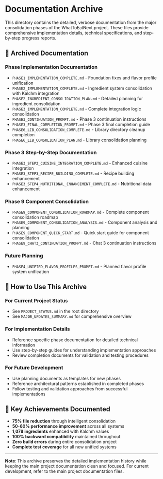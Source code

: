 # Documentation Archive

This directory contains the detailed, verbose documentation from the major
consolidation phases of the WhatToEatNext project. These files provide
comprehensive implementation details, technical specifications, and step-by-step
progress reports.

## 📁 **Archived Documentation**

### **Phase Implementation Documentation**

- `PHASE1_IMPLEMENTATION_COMPLETE.md` - Foundation fixes and flavor profile
  unification
- `PHASE2_IMPLEMENTATION_COMPLETE.md` - Ingredient system consolidation with
  Kalchm integration
- `PHASE2_INGREDIENT_CONSOLIDATION_PLAN.md` - Detailed planning for ingredient
  consolidation
- `PHASE3_IMPLEMENTATION_COMPLETE.md` - Complete integration logic consolidation
- `PHASE3_CONTINUATION_PROMPT.md` - Phase 3 continuation instructions
- `PHASE3_FINAL_COMPLETION_PROMPT.md` - Phase 3 final completion guide
- `PHASE6_LIB_CONSOLIDATION_COMPLETE.md` - Library directory cleanup completion
- `PHASE6_LIB_CONSOLIDATION_PLAN.md` - Library consolidation planning

### **Phase 3 Step-by-Step Documentation**

- `PHASE3_STEP2_CUISINE_INTEGRATION_COMPLETE.md` - Enhanced cuisine integration
- `PHASE3_STEP3_RECIPE_BUILDING_COMPLETE.md` - Recipe building enhancement
- `PHASE3_STEP4_NUTRITIONAL_ENHANCEMENT_COMPLETE.md` - Nutritional data
  enhancement

### **Phase 9 Component Consolidation**

- `PHASE9_COMPONENT_CONSOLIDATION_ROADMAP.md` - Complete component consolidation
  roadmap
- `PHASE9_COMPONENT_CONSOLIDATION_ANALYSIS.md` - Component analysis and planning
- `PHASE9_COMPONENT_QUICK_START.md` - Quick start guide for component
  consolidation
- `PHASE9_CHAT3_CONTINUATION_PROMPT.md` - Chat 3 continuation instructions

### **Future Planning**

- `PHASE4_UNIFIED_FLAVOR_PROFILES_PROMPT.md` - Planned flavor profile system
  unification

## 📖 **How to Use This Archive**

### **For Current Project Status**

- See `PROJECT_STATUS.md` in the root directory
- See `MAJOR_UPDATES_SUMMARY.md` for comprehensive overview

### **For Implementation Details**

- Reference specific phase documentation for detailed technical information
- Use step-by-step guides for understanding implementation approaches
- Review completion documents for validation and testing procedures

### **For Future Development**

- Use planning documents as templates for new phases
- Reference architectural patterns established in completed phases
- Follow testing and validation approaches from successful implementations

## 🎯 **Key Achievements Documented**

- **75% file reduction** through intelligent consolidation
- **50-60% performance improvement** across all systems
- **1,078 ingredients** enhanced with Kalchm values
- **100% backward compatibility** maintained throughout
- **Zero build errors** during entire consolidation project
- **Complete test coverage** for all new unified systems

---

**Note**: This archive preserves the detailed implementation history while
keeping the main project documentation clean and focused. For current
development, refer to the main project documentation files.
